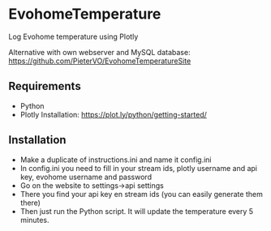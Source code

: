 EvohomeTemperature
==================

Log Evohome temperature using Plotly

Alternative with own webserver and MySQL database: https://github.com/PieterVO/EvohomeTemperatureSite


Requirements
-------------
- Python
- Plotly
    Installation: https://plot.ly/python/getting-started/


Installation
-------------
- Make a duplicate of instructions.ini and name it config.ini
- In config.ini you need to fill in your stream ids, plotly username and api key, evohome username and password
-   Go on the website to settings->api settings
-   There you find your api key en stream ids (you can easily generate them there)
- Then just run the Python script. It will update the temperature every 5 minutes.
